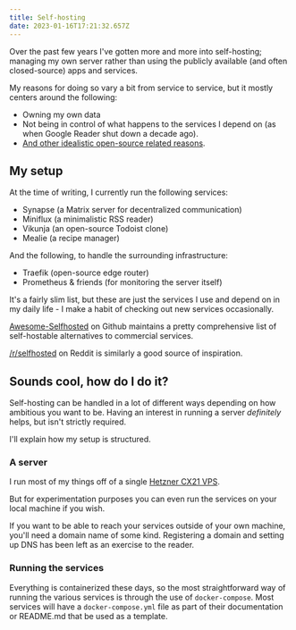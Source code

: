 ```yaml
---
title: Self-hosting
date: 2023-01-16T17:21:32.657Z
---
```

Over the past few years I've gotten more and more into self-hosting; managing my own server rather than using the publicly available (and often closed-source) apps and services.

My reasons for doing so vary a bit from service to service, but it mostly centers around the following:

* Owning my own data
* Not being in control of what happens to the services I depend on (as when Google Reader shut down a decade ago).
* [And other idealistic open-source related reasons](https://www.gnu.org/philosophy/who-does-that-server-really-serve.html).

## My setup

At the time of writing, I currently run the following services:

* Synapse (a Matrix server for decentralized communication)
* Miniflux (a minimalistic RSS reader)
* Vikunja (an open-source Todoist clone)
* Mealie (a recipe manager)

And the following, to handle the surrounding infrastructure:

* Traefik (open-source edge router)
* Prometheus & friends (for monitoring the server itself)

It's a fairly slim list, but these are just the services I use and depend on in my daily life - I make a habit of checking out new services occasionally.

[Awesome-Selfhosted](https://github.com/awesome-selfhosted/awesome-selfhosted) on Github maintains a pretty comprehensive list of self-hostable alternatives to commercial services.

[/r/selfhosted](https://www.reddit.com/r/selfhosted/) on Reddit is similarly a good source of inspiration.

## Sounds cool, how do I do it?

Self-hosting can be handled in a lot of different ways depending on how ambitious you want to be. Having an interest in running a server *definitely* helps, but isn't strictly required.

I'll explain how my setup is structured.

### A server

I run most of my things off of a single [Hetzner CX21 VPS](https://www.hetzner.com/cloud). 

But for experimentation purposes you can even run the services on your local machine if you wish.

If you want to be able to reach your services outside of your own machine, you'll need a domain name of some kind. Registering a domain and setting up DNS has been left as an exercise to the reader.

### Running the services

Everything is containerized these days, so the most straightforward way of running the various services is through the use of `docker-compose`. Most services will have a `docker-compose.yml` file as part of their documentation or README.md that be used as a template.


